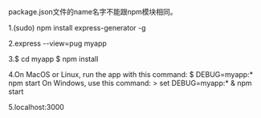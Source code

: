 package.json文件的name名字不能跟npm模块相同。

1.(sudo) npm install express-generator -g

2.express --view=pug myapp

3.$ cd myapp
  $ npm install

4.On MacOS or Linux, run the app with this command:
    $ DEBUG=myapp:* npm start
  On Windows, use this command:
    > set DEBUG=myapp:* & npm start

5.localhost:3000
